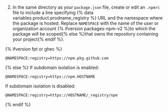 2. In the same directory as your `package.json` file, create or edit an `.npmrc` file to include a line specifying {% data variables.product.prodname_registry %} URL and the namespace where the package is hosted. Replace `NAMESPACE` with the name of the user or organization account {% ifversion packages-npm-v2 %}to which the package will be scoped{% else %}that owns the repository containing your project{% endif %}.

{% ifversion fpt or ghec %}
   ```shell
   @NAMESPACE:registry=https://npm.pkg.github.com
   ```
{% else %}
   If subdomain isolation is enabled:
   ```shell
   @NAMESPACE:registry=https://npm.HOSTNAME
   ```
   If subdomain isolation is disabled:
   ```shell
   @NAMESPACE:registry=https://HOSTNAME/_registry/npm
   ```
{% endif %}

